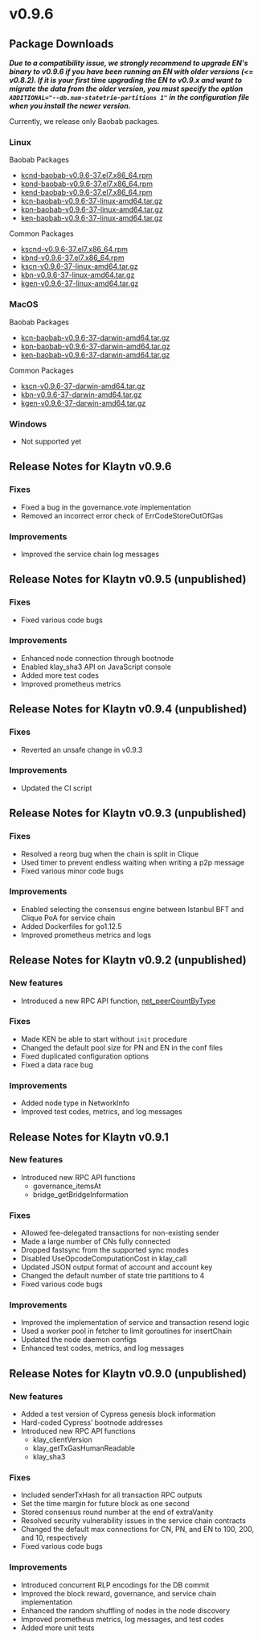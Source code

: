 # v0.9.6

## Package Downloads

_**Due to a compatibility issue, we strongly recommend to upgrade EN's binary to v0.9.6 if you have been running an EN with older versions \(&lt;= v0.8.2\). If it is your first time upgrading the EN to v0.9.x and want to migrate the data from the older version, you must specify the option `ADDITIONAL="--db.num-statetrie-partitions 1"` in the configuration file when you install the newer version.**_

Currently, we release only Baobab packages.

### Linux

Baobab Packages

* [kcnd-baobab-v0.9.6-37.el7.x86\_64.rpm](http://packages.klaytn.net/klaytn/v0.9.6/kcnd-baobab-v0.9.6-37.el7.x86_64.rpm)
* [kpnd-baobab-v0.9.6-37.el7.x86\_64.rpm](http://packages.klaytn.net/klaytn/v0.9.6/kpnd-baobab-v0.9.6-37.el7.x86_64.rpm)
* [kend-baobab-v0.9.6-37.el7.x86\_64.rpm](http://packages.klaytn.net/klaytn/v0.9.6/kend-baobab-v0.9.6-37.el7.x86_64.rpm)
* [kcn-baobab-v0.9.6-37-linux-amd64.tar.gz](http://packages.klaytn.net/klaytn/v0.9.6/kcn-baobab-v0.9.6-37-linux-amd64.tar.gz)
* [kpn-baobab-v0.9.6-37-linux-amd64.tar.gz](http://packages.klaytn.net/klaytn/v0.9.6/kpn-baobab-v0.9.6-37-linux-amd64.tar.gz)
* [ken-baobab-v0.9.6-37-linux-amd64.tar.gz](http://packages.klaytn.net/klaytn/v0.9.6/ken-baobab-v0.9.6-37-linux-amd64.tar.gz)

Common Packages

* [kscnd-v0.9.6-37.el7.x86\_64.rpm](http://packages.klaytn.net/klaytn/v0.9.6/kscnd-v0.9.6-37.el7.x86_64.rpm)
* [kbnd-v0.9.6-37.el7.x86\_64.rpm](http://packages.klaytn.net/klaytn/v0.9.6/kbnd-v0.9.6-37.el7.x86_64.rpm)
* [kscn-v0.9.6-37-linux-amd64.tar.gz](http://packages.klaytn.net/klaytn/v0.9.6/kscn-v0.9.6-37-linux-amd64.tar.gz)
* [kbn-v0.9.6-37-linux-amd64.tar.gz](http://packages.klaytn.net/klaytn/v0.9.6/kbn-v0.9.6-37-linux-amd64.tar.gz)
* [kgen-v0.9.6-37-linux-amd64.tar.gz](http://packages.klaytn.net/klaytn/v0.9.6/kgen-v0.9.6-37-linux-amd64.tar.gz)

### MacOS

Baobab Packages

* [kcn-baobab-v0.9.6-37-darwin-amd64.tar.gz](http://packages.klaytn.net/klaytn/v0.9.6/kcn-baobab-v0.9.6-37-darwin-amd64.tar.gz)
* [kpn-baobab-v0.9.6-37-darwin-amd64.tar.gz](http://packages.klaytn.net/klaytn/v0.9.6/kpn-baobab-v0.9.6-37-darwin-amd64.tar.gz)
* [ken-baobab-v0.9.6-37-darwin-amd64.tar.gz](http://packages.klaytn.net/klaytn/v0.9.6/ken-baobab-v0.9.6-37-darwin-amd64.tar.gz)

Common Packages

* [kscn-v0.9.6-37-darwin-amd64.tar.gz](http://packages.klaytn.net/klaytn/v0.9.6/kscn-v0.9.6-37-darwin-amd64.tar.gz)
* [kbn-v0.9.6-37-darwin-amd64.tar.gz](http://packages.klaytn.net/klaytn/v0.9.6/kbn-v0.9.6-37-darwin-amd64.tar.gz)
* [kgen-v0.9.6-37-darwin-amd64.tar.gz](http://packages.klaytn.net/klaytn/v0.9.6/kgen-v0.9.6-37-darwin-amd64.tar.gz)

### Windows

* Not supported yet

## Release Notes for Klaytn v0.9.6

### Fixes

* Fixed a bug in the governance.vote implementation
* Removed an incorrect error check of ErrCodeStoreOutOfGas

### Improvements

* Improved the service chain log messages

## Release Notes for Klaytn v0.9.5 \(unpublished\)

### Fixes

* Fixed various code bugs

### Improvements

* Enhanced node connection through bootnode
* Enabled klay\_sha3 API on JavaScript console
* Added more test codes
* Improved prometheus metrics

## Release Notes for Klaytn v0.9.4 \(unpublished\)

### Fixes

* Reverted an unsafe change in v0.9.3

### Improvements

* Updated the CI script

## Release Notes for Klaytn v0.9.3 \(unpublished\)

### Fixes

* Resolved a reorg bug when the chain is split in Clique
* Used timer to prevent endless waiting when writing a p2p message
* Fixed various minor code bugs

### Improvements

* Enabled selecting the consensus engine between Istanbul BFT and Clique PoA for service chain
* Added Dockerfiles for go1.12.5
* Improved prometheus metrics and logs

## Release Notes for Klaytn v0.9.2 \(unpublished\)

### New features

* Introduced a new RPC API function, [net\_peerCountByType](../../bapp/json-rpc/api-references/network.md#net_peercountbytype)

### Fixes

* Made KEN be able to start without `init` procedure
* Changed the default pool size for PN and EN in the conf files
* Fixed duplicated configuration options
* Fixed a data race bug

### Improvements

* Added node type in NetworkInfo
* Improved test codes, metrics, and log messages

## Release Notes for Klaytn v0.9.1

### New features

* Introduced new RPC API functions
  * governance\_itemsAt
  * bridge\_getBridgeInformation

### Fixes

* Allowed fee-delegated transactions for non-existing sender
* Made a large number of CNs fully connected
* Dropped fastsync from the supported sync modes
* Disabled UseOpcodeComputationCost in klay\_call
* Updated JSON output format of account and account key
* Changed the default number of state trie partitions to 4
* Fixed various code bugs

### Improvements

* Improved the implementation of service and transaction resend logic
* Used a worker pool in fetcher to limit goroutines for insertChain
* Updated the node daemon configs
* Enhanced test codes, metrics, and log messages

## Release Notes for Klaytn v0.9.0 \(unpublished\)

### New features

* Added a test version of Cypress genesis block information
* Hard-coded Cypress’ bootnode addresses
* Introduced new RPC API functions
  * klay\_clientVersion
  * klay\_getTxGasHumanReadable
  * klay\_sha3

### Fixes

* Included senderTxHash for all transaction RPC outputs
* Set the time margin for future block as one second
* Stored consensus round number at the end of extraVanity
* Resolved security vulnerability issues in the service chain contracts
* Changed the default max connections for CN, PN, and EN to 100, 200, and 10, respectively
* Fixed various code bugs

### Improvements

* Introduced concurrent RLP encodings for the DB commit
* Improved the block reward, governance, and service chain implementation
* Enhanced the random shuffling of nodes in the node discovery
* Improved prometheus metrics, log messages, and test codes
* Added more unit tests

